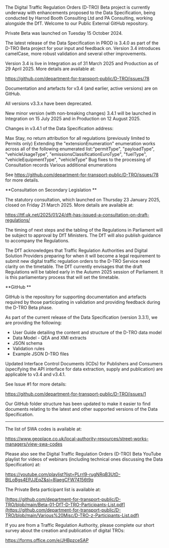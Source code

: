 The Digital Traffic Regulation Orders (D-TRO) Beta project is currently underway with enhancements proposed to the Data Specification, being conducted by Harrod Booth Consulting Ltd and PA Consulting, working alongside the DfT. Welcome to our Public External GitHub repository.

Private Beta was launched on Tuesday 15 October 2024. 
 
The latest release of the Data Specification in PROD is 3.4.0 as part of the D-TRO Beta project for your input and feedback on. Version 3.4 introduces camelCase, more robust validation and several other improvements. 

Version 3.4 is live in Integration as of 31 March 2025 and Production as of 29 April 2025. More details are available at:

https://github.com/department-for-transport-public/D-TRO/issues/78

Documentation and artefacts for v3.4 (and earlier, active versions) are on GitHub. 

All versions v3.3.x have been deprecated. 

New minor version (with non-breaking changes) 3.4.1 will be launched in Integration on 15 July 2025 and in Production on 12 August 2025.

Changes in v3.4.1 of the Data Specification address:

Max Stay, no return attribution for all regulations (previously limited to Permits only)
Extending the "extensionEnumeration" enumeration works across all of the following enumerated list:"permitType", "payloadType", "vehicleUsageType", "emissionsClassificationEuroType", "fuelType", "vehicleEquipmentType", "vehicleType"
Bug fixes to the processing of Consultation records
Various additional enumerations

See https://github.com/department-for-transport-public/D-TRO/issues/78 for more details.

**Consultation on Secondary Legislation
**

The statutory consultation, which launched on Thursday 23 January 2025, closed on Friday 21 March 2025. More details are available at:

https://ttf.uk.net/2025/01/24/dft-has-issued-a-consultation-on-draft-regulations/

The timing of next steps and the tabling of the Regulations in Parliament will be subject to approval by DfT Ministers. The DfT will also publish guidance to accompany the Regulations.  
 
The DfT acknowledges that Traffic Regulation Authorities and Digital Solution Providers preparing for when it will become a legal requirement to submit new digital traffic regulation orders to the D-TRO Service need clarity on the timetable. The DfT currently envisages that the draft Regulations will be tabled early in the Autumn 2025 session of Parliament. It is this parliamentary process that will set the timetable. 

**GitHub
**

GitHub is the repository for supporting documentation and artefacts required by those participating in validation and providing feedback during the D-TRO Beta phase.
 
As part of the current release of the Data Specification (version 3.3.1), we are providing the following:
 
- User Guide detailing the content and structure of the D-TRO data model
- Data Model - QEA and XMI extracts
- JSON schema
- Validation rules
- Example JSON D-TRO files

Updated Interface Control Documents (ICDs) for Publishers and Consumers (specifying the API interface for data extraction, supply and publication) are applicable to v3.4 and v3.4.1.

See Issue #1 for more details:

https://github.com/department-for-transport-public/D-TRO/issues/1

Our GitHub folder structure has been updated to make it easier to find documents relating to the latest and other supported versions of the Data Specification. 

---

The list of SWA codes is available at:

https://www.geoplace.co.uk/local-authority-resources/street-works-managers/view-swa-codes

Please also see the Digital Traffic Regulation Orders (D-TRO) Beta YouTube playlist for videos of webinars (including technical ones discussing the Data Specification) at:
 
https://youtube.com/playlist?list=PLrrl9-rugNRqB3UtD-BtLoBgs4EPJJEqZ&si=8laegCFW74156t9q

The Private Beta participant list is available at:

[https://github.com/department-for-transport-public/D-TRO/blob/main/Beta-01-DfT-D-TRO-Participants-List.pdf](https://github.com/department-for-transport-public/D-TRO/blob/main/Various%20Misc/D-TRO-z-Participants-List.pdf)

If you are from a Traffic Regulation Authority, please complete our short survey about the creation and publication of digital TROs:

https://forms.office.com/e/JHBpzceSAP
